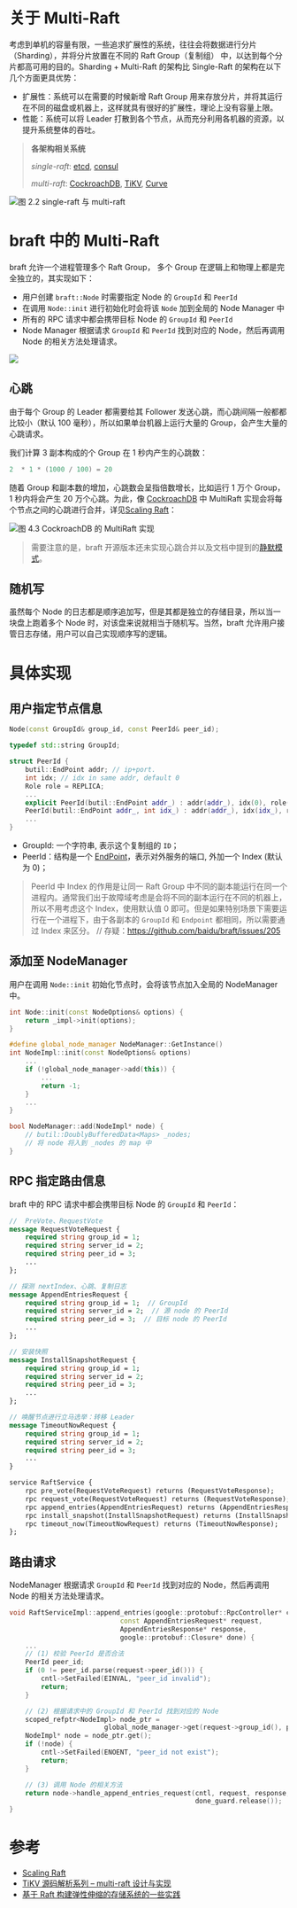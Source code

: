 关于 Multi-Raft
===

考虑到单机的容量有限，一些追求扩展性的系统，往往会将数据进行分片（Sharding），并将分片放置在不同的 Raft Group（复制组） 中，以达到每个分片都高可用的目的。Sharding + Multi-Raft 的架构比 Single-Raft 的架构在以下几个方面更具优势：

* 扩展性：系统可以在需要的时候新增 Raft Group 用来存放分片，并将其运行在不同的磁盘或机器上，这样就具有很好的扩展性，理论上没有容量上限。
* 性能：系统可以将 Leader 打散到各个节点，从而充分利用各机器的资源，以提升系统整体的吞吐。

> **各架构相关系统**
>
> *single-raft*: [etcd][etcd], [consul][consul]
>
> *multi-raft*: [CockroachDB][cockroachdb], [TiKV][tikv], [Curve][curve]

![图 2.2 single-raft 与 multi-raft](image/multi_raft.png)

[cockroachdb]: https://github.com/cockroachdb/cockroach
[etcd]: https://github.com/etcd-io/etcd
[consul]: https://github.com/hashicorp/consul
[tikv]: https://github.com/tikv/tikv
[curve]: https://github.com/opencurve/curve

braft 中的 Multi-Raft
===

braft 允许一个进程管理多个 Raft Group， 多个 Group 在逻辑上和物理上都是完全独立的，其实现如下：

* 用户创建 `braft::Node` 时需要指定 Node 的 `GroupId` 和 `PeerId`
* 在调用 `Node::init` 进行初始化时会将该 `Node` 加到全局的 Node Manager 中
* 所有的 RPC 请求中都会携带目标 Node 的 `GroupId` 和 `PeerId`
* Node Manager 根据请求 `GroupId` 和 `PeerId` 找到对应的 Node，然后再调用 Node 的相关方法处理请求。

![](image/braft_multi_raft.png)

心跳
--

由于每个 Group 的 Leader 都需要给其 Follower 发送心跳，而心跳间隔一般都都比较小（默认 100 毫秒），所以如果单台机器上运行大量的 Group，会产生大量的心跳请求。

我们计算 3 副本构成的个 Group 在 1 秒内产生的心跳数：

```cpp
2  * 1 * (1000 / 100) = 20
```

随着 Group 和副本数的增加，心跳数会呈指倍数增长，比如运行 1 万个 Group，1 秒内将会产生 20 万个心跳。为此，像 [CockroachDB][cockroachdb] 中 MultiRaft 实现会将每个节点之间的心跳进行合并，详见[Scaling Raft][scaling-raft]：

![图 4.3  CockroachDB 的 MultiRaft 实现](image/cockroachdb.png)

> 需要注意的是，braft 开源版本还未实现心跳合并以及文档中提到的[静默模式](https://github.com/baidu/braft/blob/master/docs/cn/raft_protocol.md#%E5%8A%9F%E8%83%BD%E5%AE%8C%E5%96%84)。

[scaling-raft]: https://www.cockroachlabs.com/blog/scaling-raft/

随机写
---
虽然每个 Node 的日志都是顺序追加写，但是其都是独立的存储目录，所以当一块盘上跑着多个 Node 时，对该盘来说就相当于随机写。当然，braft 允许用户接管日志存储，用户可以自己实现顺序写的逻辑。

具体实现
===

用户指定节点信息
---

```cpp
Node(const GroupId& group_id, const PeerId& peer_id);
```

```cpp
typedef std::string GroupId;

struct PeerId {
    butil::EndPoint addr; // ip+port.
    int idx; // idx in same addr, default 0
    Role role = REPLICA;
    ...
    explicit PeerId(butil::EndPoint addr_) : addr(addr_), idx(0), role(REPLICA)  {}
    PeerId(butil::EndPoint addr_, int idx_) : addr(addr_), idx(idx_), role(REPLICA) {}
    ...
}
```

* GroupId: 一个字符串, 表示这个复制组的 `ID`；
* PeerId：结构是一个 [EndPoint][EndPoint]，表示对外服务的端口, 外加一个 Index (默认为 0)；

> PeerId 中 Index 的作用是让同一 Raft Group 中不同的副本能运行在同一个进程内。通常我们出于故障域考虑是会将不同的副本运行在不同的机器上，所以不用考虑这个 Index，使用默认值 0 即可。但是如果特别场景下需要运行在一个进程下，由于各副本的 `GroupId` 和 `Endpoint` 都相同，所以需要通过 Index 来区分。 // 存疑：https://github.com/baidu/braft/issues/205

[EndPoint]: https://github.com/brpc/brpc/blob/master/src/butil/endpoint.h

添加至 NodeManager
---

用户在调用 `Node::init` 初始化节点时，会将该节点加入全局的 NodeManager 中。

```cpp
int Node::init(const NodeOptions& options) {
    return _impl->init(options);
}

#define global_node_manager NodeManager::GetInstance()
int NodeImpl::init(const NodeOptions& options)
    ...
    if (!global_node_manager->add(this)) {
        ...
        return -1;
    }
    ...
}

bool NodeManager::add(NodeImpl* node) {
    // butil::DoublyBufferedData<Maps> _nodes;
    // 将 node 将入到 _nodes 的 map 中
}
```

RPC 指定路由信息
---

braft 中的 RPC 请求中都会携带目标 Node 的 `GroupId` 和 `PeerId`：

```proto
//  PreVote、RequestVote
message RequestVoteRequest {
    required string group_id = 1;
    required string server_id = 2;
    required string peer_id = 3;
    ...
};

// 探测 nextIndex、心跳、复制日志
message AppendEntriesRequest {
    required string group_id = 1;  // GroupId
    required string server_id = 2;  // 源 node 的 PeerId
    required string peer_id = 3;  // 目标 node 的 PeerId
    ...
};

// 安装快照
message InstallSnapshotRequest {
    required string group_id = 1;
    required string server_id = 2;
    required string peer_id = 3;
    ...
};

// 唤醒节点进行立马选举：转移 Leader
message TimeoutNowRequest {
    required string group_id = 1;
    required string server_id = 2;
    required string peer_id = 3;
    ...
}

service RaftService {
    rpc pre_vote(RequestVoteRequest) returns (RequestVoteResponse);
    rpc request_vote(RequestVoteRequest) returns (RequestVoteResponse);
    rpc append_entries(AppendEntriesRequest) returns (AppendEntriesResponse);
    rpc install_snapshot(InstallSnapshotRequest) returns (InstallSnapshotResponse);
    rpc timeout_now(TimeoutNowRequest) returns (TimeoutNowResponse);
};
```

路由请求
---

NodeManager 根据请求 `GroupId` 和 `PeerId` 找到对应的 Node，然后再调用 Node 的相关方法处理请求。

```cpp
void RaftServiceImpl::append_entries(google::protobuf::RpcController* cntl_base,
                            const AppendEntriesRequest* request,
                            AppendEntriesResponse* response,
                            google::protobuf::Closure* done) {
    ...
    // (1) 校验 PeerId 是否合法
    PeerId peer_id;
    if (0 != peer_id.parse(request->peer_id())) {
        cntl->SetFailed(EINVAL, "peer_id invalid");
        return;
    }

    // (2) 根据请求中的 GroupId 和 PeerId 找到对应的 Node
    scoped_refptr<NodeImpl> node_ptr =
                        global_node_manager->get(request->group_id(), peer_id);
    NodeImpl* node = node_ptr.get();
    if (!node) {
        cntl->SetFailed(ENOENT, "peer_id not exist");
        return;
    }

    // (3) 调用 Node 的相关方法
    return node->handle_append_entries_request(cntl, request, response,
                                               done_guard.release());
}
```

参考
===
* [Scaling Raft](https://www.cockroachlabs.com/blog/scaling-raft/)
* [TiKV 源码解析系列 – multi-raft 设计与实现](https://cn.pingcap.com/blog/the-design-and-implementation-of-multi-raft/)
* [基于 Raft 构建弹性伸缩的存储系统的一些实践](https://cn.pingcap.com/blog/building-distributed-db-with-raft/)